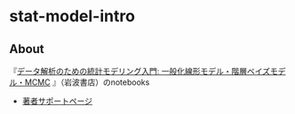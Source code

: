 # stat-model-intro
## About
『[データ解析のための統計モデリング入門: 一般化線形モデル・階層ベイズモデル・MCMC](http://www.iwanami.co.jp/.BOOKS/00/X/0069730.html) 』（岩波書店）のnotebooks

* [著者サポートページ](http://hosho.ees.hokudai.ac.jp/~kubo/ce/IwanamiBook.html)
